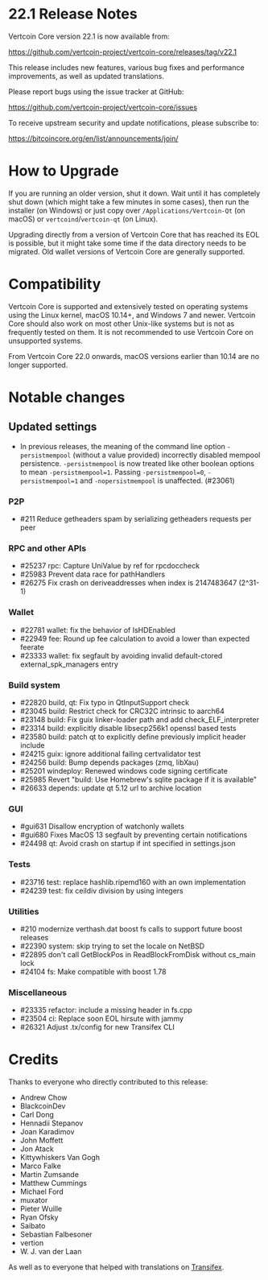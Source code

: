 22.1 Release Notes
==================

Vertcoin Core version 22.1 is now available from:

<https://github.com/vertcoin-project/vertcoin-core/releases/tag/v22.1>

This release includes new features, various bug fixes and performance
improvements, as well as updated translations.

Please report bugs using the issue tracker at GitHub:

<https://github.com/vertcoin-project/vertcoin-core/issues>

To receive upstream security and update notifications, please subscribe to:

<https://bitcoincore.org/en/list/announcements/join/>

How to Upgrade
==============

If you are running an older version, shut it down. Wait until it has completely
shut down (which might take a few minutes in some cases), then run the
installer (on Windows) or just copy over `/Applications/Vertcoin-Qt` (on macOS)
or `vertcoind`/`vertcoin-qt` (on Linux).

Upgrading directly from a version of Vertcoin Core that has reached its EOL is
possible, but it might take some time if the data directory needs to be migrated. Old
wallet versions of Vertcoin Core are generally supported.

Compatibility
==============

Vertcoin Core is supported and extensively tested on operating systems
using the Linux kernel, macOS 10.14+, and Windows 7 and newer.  Vertcoin
Core should also work on most other Unix-like systems but is not as
frequently tested on them.  It is not recommended to use Vertcoin Core on
unsupported systems.

From Vertcoin Core 22.0 onwards, macOS versions earlier than 10.14 are no longer supported.

Notable changes
===============

Updated settings
----------------

- In previous releases, the meaning of the command line option
  `-persistmempool` (without a value provided) incorrectly disabled mempool
  persistence.  `-persistmempool` is now treated like other boolean options to
  mean `-persistmempool=1`. Passing `-persistmempool=0`, `-persistmempool=1`
  and `-nopersistmempool` is unaffected. (#23061)

### P2P

- #211 Reduce getheaders spam by serializing getheaders requests per peer

### RPC and other APIs

- #25237 rpc: Capture UniValue by ref for rpcdoccheck
- #25983 Prevent data race for pathHandlers
- #26275 Fix crash on deriveaddresses when index is 2147483647 (2^31-1)

### Wallet

- #22781 wallet: fix the behavior of IsHDEnabled
- #22949 fee: Round up fee calculation to avoid a lower than expected feerate
- #23333 wallet: fix segfault by avoiding invalid default-ctored external_spk_managers entry

### Build system

- #22820 build, qt: Fix typo in QtInputSupport check
- #23045 build: Restrict check for CRC32C intrinsic to aarch64
- #23148 build: Fix guix linker-loader path and add check_ELF_interpreter
- #23314 build: explicitly disable libsecp256k1 openssl based tests
- #23580 build: patch qt to explicitly define previously implicit header include
- #24215 guix: ignore additional failing certvalidator test
- #24256 build: Bump depends packages (zmq, libXau)
- #25201 windeploy: Renewed windows code signing certificate
- #25985 Revert "build: Use Homebrew's sqlite package if it is available"
- #26633 depends: update qt 5.12 url to archive location

### GUI

- #gui631 Disallow encryption of watchonly wallets
- #gui680 Fixes MacOS 13 segfault by preventing certain notifications
- #24498 qt: Avoid crash on startup if int specified in settings.json

### Tests

- #23716 test: replace hashlib.ripemd160 with an own implementation
- #24239 test: fix ceildiv division by using integers

### Utilities

- #210 modernize verthash.dat boost fs calls to support future boost releases
- #22390 system: skip trying to set the locale on NetBSD
- #22895 don't call GetBlockPos in ReadBlockFromDisk without cs_main lock
- #24104 fs: Make compatible with boost 1.78

### Miscellaneous

- #23335 refactor: include a missing <limits> header in fs.cpp
- #23504 ci: Replace soon EOL hirsute with jammy
- #26321 Adjust .tx/config for new Transifex CLI

Credits
=======

Thanks to everyone who directly contributed to this release:

- Andrew Chow
- BlackcoinDev
- Carl Dong
- Hennadii Stepanov
- Joan Karadimov
- John Moffett
- Jon Atack
- Kittywhiskers Van Gogh
- Marco Falke
- Martin Zumsande
- Matthew Cummings
- Michael Ford
- muxator
- Pieter Wuille
- Ryan Ofsky
- Saibato
- Sebastian Falbesoner
- vertion
- W. J. van der Laan

As well as to everyone that helped with translations on
[Transifex](https://www.transifex.com/bitcoin/bitcoin/).

